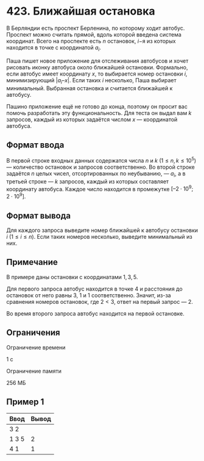 # 423. Ближайшая остановка

В Берляндии есть проспект Берленина, по которому ходит автобус. Проспект можно считать прямой, вдоль которой введена система координат. Всего на проспекте есть $n$ остановок, $i-$я из которых находится в точке с координатой $a_i$.

Паша пишет новое приложение для отслеживания автобусов и хочет рисовать иконку автобуса около ближайшей остановки. Формально, если автобус имеет координату $x$, то выбирается номер остановки $i$, минимизирующий $|a_i – x|$. Если таких $i$ несколько, Паша выбирает минимальный. Выбранная остановка и считается ближайшей к автобусу.

Пашино приложение ещё не готово до конца, поэтому он просит вас помочь разработать эту функциональность. Для теста он выдал вам $k$ запросов, каждый из которых задаётся числом $x$ — координатой автобуса.

## Формат ввода

В первой строке входных данных содержатся числа $n$ и $k$ $(1 \leq n,k \leq 10^5)$ — количество остановок и запросов соответственно. Во второй строке задаётся $n$ целых чисел, отсортированных по неубыванию, — $a_i$, а в третьей строке — $k$ запросов, каждый из которых составляет координату автобуса. Каждое число находится в промежутке $[–2 \cdot 10^9; 2 \cdot 10^9]$.

## Формат вывода

Для каждого запроса выведите номер ближайшей к автобусу остановки $i$ $(1 \le i \le n)$. Если таких номеров несколько, выведите минимальный из них.

## Примечание

В примере даны остановки с координатами $1, 3, 5$.

Для первого запроса автобус находится в точке $4$ и расстояния до остановок от него равны $3$, $1$ и $1$ соответственно. Значит, из-за сравнения номеров остановок, где $2 < 3$, ответ на первый запрос — $2$.

Во время второго запроса автобус находится на первой остановке.

## Ограничения

Ограничение времени

1 с

Ограничение памяти

256 МБ

## Пример 1

| Ввод  | Вывод |
|-------|-------|
| 3 2   |       |
| 1 3 5 | 2     |
| 4 1   | 1     |
